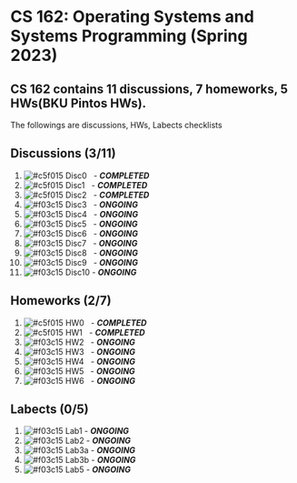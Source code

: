 # CS 162: Operating Systems and Systems Programming (Spring 2023)

## CS 162 contains 11 discussions, 7 homeworks, 5 HWs(BKU Pintos HWs). 

The followings are discussions, HWs, Labects checklists

## Discussions (3/11)
1. ![#c5f015](https://placehold.co/15x15/c5f015/c5f015.png) Disc0 &nbsp; - ***COMPLETED***
1. ![#c5f015](https://placehold.co/15x15/c5f015/c5f015.png) Disc1 &nbsp;  - ***COMPLETED***  
1. ![#c5f015](https://placehold.co/15x15/c5f015/c5f015.png) Disc2 &nbsp;  - ***COMPLETED***
1. ![#f03c15](https://placehold.co/15x15/f03c15/f03c15.png) Disc3 &nbsp;  - ***ONGOING***
1. ![#f03c15](https://placehold.co/15x15/f03c15/f03c15.png) Disc4 &nbsp;  - ***ONGOING***  
1. ![#f03c15](https://placehold.co/15x15/f03c15/f03c15.png) Disc5 &nbsp;  - ***ONGOING***
1. ![#f03c15](https://placehold.co/15x15/f03c15/f03c15.png) Disc6 &nbsp;  - ***ONGOING***
1. ![#f03c15](https://placehold.co/15x15/f03c15/f03c15.png) Disc7 &nbsp;  - ***ONGOING***
1. ![#f03c15](https://placehold.co/15x15/f03c15/f03c15.png) Disc8 &nbsp; - ***ONGOING***
1. ![#f03c15](https://placehold.co/15x15/f03c15/f03c15.png) Disc9 &nbsp; - ***ONGOING***
1. ![#f03c15](https://placehold.co/15x15/f03c15/f03c15.png) Disc10 - ***ONGOING***


## Homeworks (2/7)
1. ![#c5f015](https://placehold.co/15x15/c5f015/c5f015.png) HW0 &nbsp;  - ***COMPLETED***  
1. ![#c5f015](https://placehold.co/15x15/c5f015/c5f015.png) HW1 &nbsp;  - ***COMPLETED***  
1. ![#f03c15](https://placehold.co/15x15/f03c15/f03c15.png) HW2 &nbsp;  - ***ONGOING***
1. ![#f03c15](https://placehold.co/15x15/f03c15/f03c15.png) HW3 &nbsp;  - ***ONGOING***
1. ![#f03c15](https://placehold.co/15x15/f03c15/f03c15.png) HW4 &nbsp;  - ***ONGOING*** 
1. ![#f03c15](https://placehold.co/15x15/f03c15/f03c15.png) HW5 &nbsp;  - ***ONGOING***
1. ![#f03c15](https://placehold.co/15x15/f03c15/f03c15.png) HW6 &nbsp;  - ***ONGOING***

## Labects (0/5)
1. ![#f03c15](https://placehold.co/15x15/f03c15/f03c15.png) Lab1 - ***ONGOING*** 
1. ![#f03c15](https://placehold.co/15x15/f03c15/f03c15.png) Lab2 - ***ONGOING*** 
1. ![#f03c15](https://placehold.co/15x15/f03c15/f03c15.png) Lab3a - ***ONGOING***
1. ![#f03c15](https://placehold.co/15x15/f03c15/f03c15.png) Lab3b - ***ONGOING***
1. ![#f03c15](https://placehold.co/15x15/f03c15/f03c15.png) Lab5 - ***ONGOING***